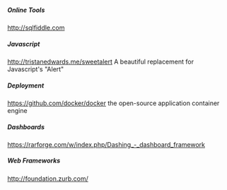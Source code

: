 ##### Online Tools
http://sqlfiddle.com

##### Javascript
http://tristanedwards.me/sweetalert A beautiful replacement for Javascript's "Alert"

##### Deployment
https://github.com/docker/docker the open-source application container engine

##### Dashboards
https://rarforge.com/w/index.php/Dashing_-_dashboard_framework

##### Web Frameworks
http://foundation.zurb.com/
